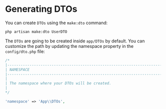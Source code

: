 # Generating DTOs

You can create `DTOs` using the `make:dto` command:

```
php artisan make:dto UserDTO
```

The `DTOs` are going to be created inside `app/DTOs` by default. You can customize the path by updating the namespace
property in the `config/dto.php` file:

```php
/*
|--------------------------------------------------------------------------
| NAMESPACE
|--------------------------------------------------------------------------
|
| The namespace where your DTOs will be created.
|
*/

'namespace' => 'App\\DTOs',
```
